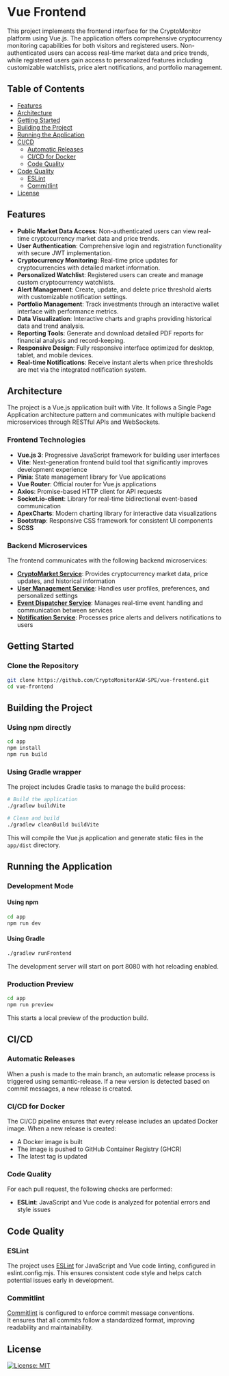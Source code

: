 
Vue Frontend
====================

This project implements the frontend interface for the CryptoMonitor platform using Vue.js. The application offers comprehensive cryptocurrency monitoring capabilities for both visitors and registered users. Non-authenticated users can access real-time market data and price trends, while registered users gain access to personalized features including customizable watchlists, price alert notifications, and portfolio management.

Table of Contents
-----------------

-   [Features](#features)
-   [Architecture](#architecture)
-   [Getting Started](#getting-started)
-   [Building the Project](#building-the-project)
-   [Running the Application](#running-the-application)
-   [CI/CD](#cicd)
    -   [Automatic Releases](#automatic-releases)
    -   [CI/CD for Docker](#cicd-for-docker)
    -   [Code Quality](#code-quality)
-   [Code Quality](#code-quality)
    -   [ESLint](#eslint)
    -   [Commitlint](#commitlint)
-   [License](#license)

Features
--------

-   **Public Market Data Access**: Non-authenticated users can view real-time cryptocurrency market data and price trends.
-   **User Authentication**: Comprehensive login and registration functionality with secure JWT implementation.
-   **Cryptocurrency Monitoring**: Real-time price updates for cryptocurrencies with detailed market information.
-   **Personalized Watchlist**: Registered users can create and manage custom cryptocurrency watchlists.
-   **Alert Management**: Create, update, and delete price threshold alerts with customizable notification settings.
-   **Portfolio Management**: Track investments through an interactive wallet interface with performance metrics.
-   **Data Visualization**: Interactive charts and graphs providing historical data and trend analysis.
-   **Reporting Tools**: Generate and download detailed PDF reports for financial analysis and record-keeping.
-   **Responsive Design**: Fully responsive interface optimized for desktop, tablet, and mobile devices.
-   **Real-time Notifications**: Receive instant alerts when price thresholds are met via the integrated notification system.

Architecture
------------

The project is a Vue.js application built with Vite. It follows a Single Page Application architecture pattern and communicates with multiple backend microservices through RESTful APIs and WebSockets.

### Frontend Technologies

- **Vue.js 3**: Progressive JavaScript framework for building user interfaces
- **Vite**: Next-generation frontend build tool that significantly improves development experience
- **Pinia**: State management library for Vue applications
- **Vue Router**: Official router for Vue.js applications
- **Axios**: Promise-based HTTP client for API requests
- **Socket.io-client**: Library for real-time bidirectional event-based communication
- **ApexCharts**: Modern charting library for interactive data visualizations
- **Bootstrap**: Responsive CSS framework for consistent UI components
- **SCSS**

### Backend Microservices

The frontend communicates with the following backend microservices:

- **[CryptoMarket Service](https://github.com/CryptoMonitorASW-SPE/crypto-market)**: Provides cryptocurrency market data, price updates, and historical information
- **[User Management Service](https://github.com/CryptoMonitorASW-SPE/user-management)**: Handles user profiles, preferences, and personalized settings
- **[Event Dispatcher Service](https://github.com/CryptoMonitorASW-SPE/event-dispatcher)**: Manages real-time event handling and communication between services
- **[Notification Service](https://github.com/CryptoMonitorASW-SPE/notification)**: Processes price alerts and delivers notifications to users

Getting Started
---------------


### Clone the Repository

```bash
git clone https://github.com/CryptoMonitorASW-SPE/vue-frontend.git
cd vue-frontend
```

Building the Project
--------------------

### Using npm directly

```bash
cd app
npm install
npm run build
```

### Using Gradle wrapper

The project includes Gradle tasks to manage the build process:

```bash
# Build the application
./gradlew buildVite

# Clean and build
./gradlew cleanBuild buildVite
```

This will compile the Vue.js application and generate static files in the `app/dist` directory.

Running the Application
-----------------------

### Development Mode

#### Using npm

```bash
cd app
npm run dev
```

#### Using Gradle

```bash
./gradlew runFrontend
```

The development server will start on port 8080 with hot reloading enabled.


### Production Preview

```bash
cd app
npm run preview
```

This starts a local preview of the production build.


CI/CD
-----------------------

### Automatic Releases

When a push is made to the main branch, an automatic release process is triggered using semantic-release. If a new version is detected based on commit messages, a new release is created.

### CI/CD for Docker

The CI/CD pipeline ensures that every release includes an updated Docker image. When a new release is created:

- A Docker image is built
- The image is pushed to GitHub Container Registry (GHCR)
- The latest tag is updated

### Code Quality

For each pull request, the following checks are performed:

- **ESLint**: JavaScript and Vue code is analyzed for potential errors and style issues

Code Quality
-----------------------

### ESLint

The project uses [ESLint](https://eslint.org/) for JavaScript and Vue code linting, configured in eslint.config.mjs. This ensures consistent code style and helps catch potential issues early in development.

### Commitlint

[Commitlint](https://commitlint.js.org/) is configured to enforce commit message conventions.\
It ensures that all commits follow a standardized format, improving readability and maintainability.

License
-----------------------

[![License: MIT](https://img.shields.io/badge/License-MIT-yellow.svg)](https://opensource.org/licenses/MIT)